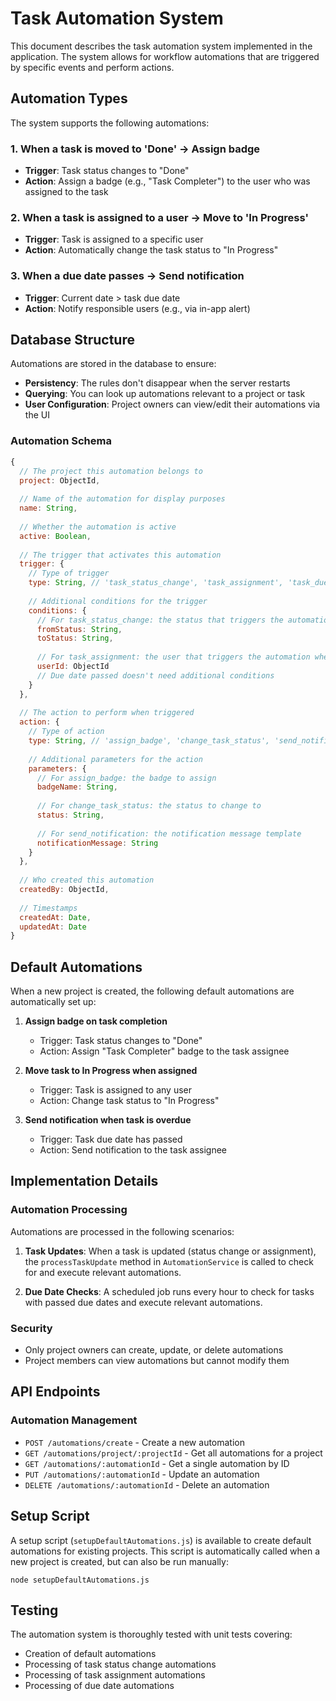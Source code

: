 # Task Automation System

This document describes the task automation system implemented in the application. The system allows for workflow automations that are triggered by specific events and perform actions.

## Automation Types

The system supports the following automations:

### 1. When a task is moved to 'Done' → Assign badge

- **Trigger**: Task status changes to "Done"
- **Action**: Assign a badge (e.g., "Task Completer") to the user who was assigned to the task

### 2. When a task is assigned to a user → Move to 'In Progress'

- **Trigger**: Task is assigned to a specific user
- **Action**: Automatically change the task status to "In Progress"

### 3. When a due date passes → Send notification

- **Trigger**: Current date > task due date
- **Action**: Notify responsible users (e.g., via in-app alert)

## Database Structure

Automations are stored in the database to ensure:

- **Persistency**: The rules don't disappear when the server restarts
- **Querying**: You can look up automations relevant to a project or task
- **User Configuration**: Project owners can view/edit their automations via the UI

### Automation Schema

```javascript
{
  // The project this automation belongs to
  project: ObjectId,
  
  // Name of the automation for display purposes
  name: String,
  
  // Whether the automation is active
  active: Boolean,
  
  // The trigger that activates this automation
  trigger: {
    // Type of trigger
    type: String, // 'task_status_change', 'task_assignment', 'task_due_date_passed'
    
    // Additional conditions for the trigger
    conditions: {
      // For task_status_change: the status that triggers the automation
      fromStatus: String,
      toStatus: String,
      
      // For task_assignment: the user that triggers the automation when assigned
      userId: ObjectId
      // Due date passed doesn't need additional conditions
    }
  },
  
  // The action to perform when triggered
  action: {
    // Type of action
    type: String, // 'assign_badge', 'change_task_status', 'send_notification'
    
    // Additional parameters for the action
    parameters: {
      // For assign_badge: the badge to assign
      badgeName: String,
      
      // For change_task_status: the status to change to
      status: String,
      
      // For send_notification: the notification message template
      notificationMessage: String
    }
  },
  
  // Who created this automation
  createdBy: ObjectId,
  
  // Timestamps
  createdAt: Date,
  updatedAt: Date
}
```

## Default Automations

When a new project is created, the following default automations are automatically set up:

1. **Assign badge on task completion**
   - Trigger: Task status changes to "Done"
   - Action: Assign "Task Completer" badge to the task assignee

2. **Move task to In Progress when assigned**
   - Trigger: Task is assigned to any user
   - Action: Change task status to "In Progress"

3. **Send notification when task is overdue**
   - Trigger: Task due date has passed
   - Action: Send notification to the task assignee

## Implementation Details

### Automation Processing

Automations are processed in the following scenarios:

1. **Task Updates**: When a task is updated (status change or assignment), the `processTaskUpdate` method in `AutomationService` is called to check for and execute relevant automations.

2. **Due Date Checks**: A scheduled job runs every hour to check for tasks with passed due dates and execute relevant automations.

### Security

- Only project owners can create, update, or delete automations
- Project members can view automations but cannot modify them

## API Endpoints

### Automation Management

- `POST /automations/create` - Create a new automation
- `GET /automations/project/:projectId` - Get all automations for a project
- `GET /automations/:automationId` - Get a single automation by ID
- `PUT /automations/:automationId` - Update an automation
- `DELETE /automations/:automationId` - Delete an automation

## Setup Script

A setup script (`setupDefaultAutomations.js`) is available to create default automations for existing projects. This script is automatically called when a new project is created, but can also be run manually:

```
node setupDefaultAutomations.js
```

## Testing

The automation system is thoroughly tested with unit tests covering:

- Creation of default automations
- Processing of task status change automations
- Processing of task assignment automations
- Processing of due date automations